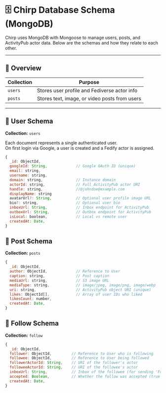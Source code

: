 # 🗄️ Chirp Database Schema (MongoDB)

Chirp uses MongoDB with Mongoose to manage users, posts, and ActivityPub actor data. Below are the schemas and how they relate to each other.

---

## 📌 Overview

| Collection | Purpose                                 |
|------------|------------------------------------------|
| `users`    | Stores user profile and Fediverse actor info |
| `posts`    | Stores text, image, or video posts from users |

---

## 👤 User Schema

**Collection:** `users`

Each document represents a single authenticated user.  
On first login via Google, a user is created and a Fedify actor is assigned.

```js
{
  _id: ObjectId,
  googleId: String,             // Google OAuth ID (unique)
  email: string,
  username: string,       
  domain: string,               // Instance domain
  actorId: string,              // Full ActivityPub actor URI
  handle: string,               //@johndoe@example.com
  displayName: string
  avatarUrl?: String,           // Optional user profile image URL
  bio?: string,                 // Optional user bio
  inboxUrl: String,             // Inbox endpoint for ActivityPub
  outboxUrl: String,            // Outbox endpoint for ActivityPub
  isLocal: boolean,             // Local vs remote user
  createdAt: Date,
}
```

## 👤 Post Schema

**Collection:** `posts`

```js
{
  _id: ObjectId,
  author: ObjectId,             // Reference to User
  caption: string,              // Post caption
  mediaUrl: string,             // S3 image URL
  mediaType: string,            // image/jpeg, image/png, image/webp
  uri: string,                  // ActivityPub object URI (unique)
  likes: ObjectId[],            // Array of user IDs who liked
  likesCount: number,        
  createdAt: Date,
}
```

## 👤 Follow Schema

**Collection:** `follow`

```js
{
  _id: ObjectId,
  follower: ObjectId,         // Reference to User who is following
  followee: ObjectId,         // Reference to User being followed
  followerActorId: String,    // URI of the follower's actor
  followeeActorId: String,    // URI of the followee's actor
  inboxUrl: String,           // Inbox of the followee (for sending 'Follow' activity)
  accepted: Boolean,          // Whether the follow was accepted (true = follow back or approved)
  createdAt: Date,
}